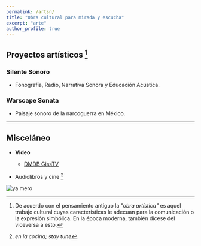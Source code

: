```yaml
---
permalink: /artsn/
title: "Obra cultural para mirada y escucha"
excerpt: "arte"
author_profile: true
---
```


## Proyectos artísticos [^1]

### Silente Sonoro 

 - Fonografía, Radio, Narrativa Sonora y Educación Acústica.

### Warscape Sonata

 - Paisaje sonoro de la narcoguerra en México.

---

## Misceláneo

- __Video__
	- [DMDB GissTV](http://giss.tv/dmmdb/index.php?channel=vlax "Kill TV! LOL")
 
- Audiolibros y cine [^2]

![ya mero](https://web.archive.org/web/20091027035934/http://www.geocities.com/juan1merlin/underconstruction_sign.gif)

[^1]: De acuerdo con el pensamiento antiguo la _"obra artística"_ es aquel trabajo cultural cuyas características le adecuan para la comunicación o la expresión simbólica. En la época moderna, también dícese del viceversa a esto.

[^2]: _en la cocina; stay tune_
